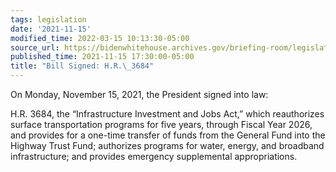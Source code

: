 ```yaml
---
tags: legislation
date: '2021-11-15'
modified_time: 2022-03-15 10:13:30-05:00
source_url: https://bidenwhitehouse.archives.gov/briefing-room/legislation/2021/11/15/bill-signed-h-r-3684/
published_time: 2021-11-15 17:30:00-05:00
title: "Bill Signed: H.R.\_3684"
---
```

 
On Monday, November 15, 2021, the President signed into law:

H.R. 3684, the “Infrastructure Investment and Jobs Act,” which
reauthorizes surface transportation programs for five years, through
Fiscal Year 2026, and provides for a one-time transfer of funds from the
General Fund into the Highway Trust Fund; authorizes programs for water,
energy, and broadband infrastructure; and provides emergency
supplemental appropriations.
